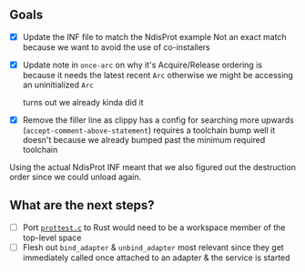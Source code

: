 ## Goals

- [x] Update the INF file to match the NdisProt example
      Not an exact match because we want to avoid the use of co-installers
- [x] Update note in `once-arc` on why it's Acquire/Release ordering
    is because it needs the latest recent `Arc` otherwise we might be accessing an uninitialized `Arc` 
    
    turns out we already kinda did it
- [x] Remove the filler line as clippy has a config for searching more upwards (`accept-comment-above-statement`)
      requires a toolchain bump
      well it doesn't because we already bumped past the minimum required toolchain

Using the actual NdisProt INF meant that we also figured out the destruction order since we could unload again.

## What are the next steps?

- [ ] Port [`prottest.c`](https://github.com/microsoft/Windows-driver-samples/blob/d9acf794c92ba2fb0525f6c794ef394709035ac3/network/ndis/ndisprot/6x/test/prottest.c)  to Rust
      would need to be a workspace member of the top-level space
- [ ] Flesh out `bind_adapter` & `unbind_adapter`
      most relevant since they get immediately called once attached to an adapter & the service is started